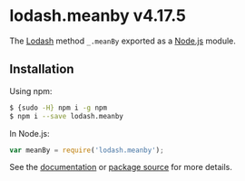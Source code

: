 # lodash.meanby v4.17.5

The [Lodash](https://lodash.com/) method `_.meanBy` exported as a [Node.js](https://nodejs.org/) module.

## Installation

Using npm:
```bash
$ {sudo -H} npm i -g npm
$ npm i --save lodash.meanby
```

In Node.js:
```js
var meanBy = require('lodash.meanby');
```

See the [documentation](https://lodash.com/docs#meanBy) or [package source](https://github.com/lodash/lodash/blob/4.17.5-npm-packages/lodash.meanby) for more details.
